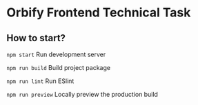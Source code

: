# Orbify Frontend Technical Task

## How to start?
`npm start` Run development server

`npm run build` Build project package

`npm run lint` Run ESlint

`npm run preview` Locally preview the production build
